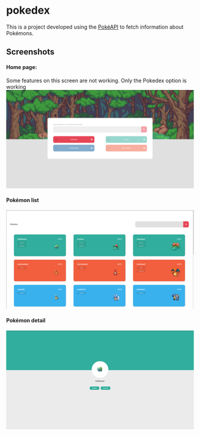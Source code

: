 # pokedex

This is a project developed using the [PokéAPI](https://pokeapi.co/) to fetch information about Pokémons.

## Screenshots
#### **Home page:**
Some features on this screen are not working. Only the Pokedex option is working
![Home page](./docs/img-01.png)

#### **Pokémon list**
![Home page](./docs/img-02.png)

#### **Pokémon detail**
![Home page](./docs/img-03.png)
